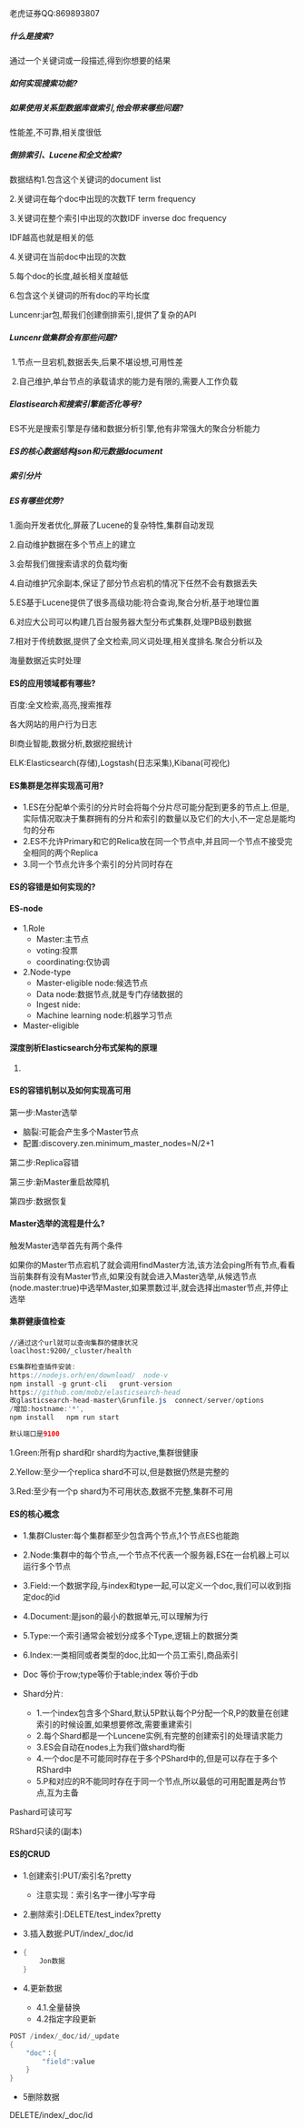 老虎证券QQ:869893807 

##### 什么是搜索? 

通过一个关键词或一段描述,得到你想要的结果

##### 如何实现搜索功能?

##### 如果使用关系型数据库做索引,他会带来哪些问题?

性能差,不可靠,相关度很低

##### 倒排索引、Lucene和全文检索?

数据结构1.包含这个关键词的document list

2.关键词在每个doc中出现的次数TF term frequency

3.关键词在整个索引中出现的次数IDF inverse doc frequency

IDF越高也就是相关的低

4.关键词在当前doc中出现的次数

5.每个doc的长度,越长相关度越低

6.包含这个关键词的所有doc的平均长度

Luncenr:jar包,帮我们创建倒排索引,提供了复杂的API

##### Luncenr做集群会有那些问题?

​	1.节点一旦宕机,数据丢失,后果不堪设想,可用性差

​	2.自己维护,单台节点的承载请求的能力是有限的,需要人工作负载

##### Elastisearch和搜索引擎能否化等号?

ES不光是搜索引擎是存储和数据分析引擎,他有非常强大的聚合分析能力

##### ES的核心数据结构json和元数据document

##### 索引分片

##### ES有哪些优势?

1.面向开发者优化,屏蔽了Lucene的复杂特性,集群自动发现

2.自动维护数据在多个节点上的建立

3.会帮我们做搜索请求的负载均衡

4.自动维护冗余副本,保证了部分节点宕机的情况下任然不会有数据丢失

5.ES基于Lucene提供了很多高级功能:符合查询,聚合分析,基于地理位置

6.对应大公司可以构建几百台服务器大型分布式集群,处理PB级别数据

7.相对于传统数据,提供了全文检索,同义词处理,相关度排名.聚合分析以及

海量数据近实时处理

#### ES的应用领域都有哪些?

百度:全文检索,高亮,搜索推荐

各大网站的用户行为日志

BI商业智能,数据分析,数据挖掘统计

ELK:Elasticsearch(存储),Logstash(日志采集),Kibana(可视化)

#### ES集群是怎样实现高可用?

- 1.ES在分配单个索引的分片时会将每个分片尽可能分配到更多的节点上.但是,实际情况取决于集群拥有的分片和索引的数量以及它们的大小,不一定总是能均匀的分布
- 2.ES不允许Primary和它的Relica放在同一个节点中,并且同一个节点不接受完全相同的两个Replica
- 3.同一个节点允许多个索引的分片同时存在

#### ES的容错是如何实现的?



#### ES-node

- 1.Role 
  - Master:主节点
  - voting:投票
  - coordinating:仅协调
- 2.Node-type
  - Master-eligible node:候选节点
  - Data node:数据节点,就是专门存储数据的
  - Ingest nide:
  - Machine learning node:机器学习节点
- Master-eligible

#### 深度剖析Elasticsearch分布式架构的原理

1. 

#### ES的容错机制以及如何实现高可用

第一步:Master选举

- 脑裂:可能会产生多个Master节点
- 配置:discovery.zen.minimum_master_nodes=N/2+1

第二步:Replica容错

第三步:新Master重启故障机

第四步:数据恢复

#### Master选举的流程是什么?

触发Master选举首先有两个条件

如果你的Master节点宕机了就会调用findMaster方法,该方法会ping所有节点,看看当前集群有没有Master节点,如果没有就会进入Master选举,从候选节点(node.master:true)中选举Master,如果票数过半,就会选择出master节点,并停止选举

#### 集群健康值检查

```http
//通过这个url就可以查询集群的健康状况
loaclhost:9200/_cluster/health
```

```java
ES集群检查插件安装:
https://nodejs.orh/en/download/  node-v
npm install -g grunt-cli   grunt-version
https://github.com/mobz/elasticsearch-head
改glasticsearch-head-master\Grunfile.js  connect/server/options
/增加:hostname:'*',
npm install   npm run start

默认端口是9100
```

1.Green:所有p shard和r shard均为active,集群很健康

2.Yellow:至少一个replica shard不可以,但是数据仍然是完整的

3.Red:至少有一个p shard为不可用状态,数据不完整,集群不可用

#### ES的核心概念

- 1.集群Cluster:每个集群都至少包含两个节点,1个节点ES也能跑
- 2.Node:集群中的每个节点,一个节点不代表一个服务器,ES在一台机器上可以运行多个节点
- 3.Field:一个数据字段,与index和type一起,可以定义一个doc,我们可以收到指定doc的id
- 4.Document:是json的最小的数据单元,可以理解为行
- 5.Type:一个索引通常会被划分成多个Type,逻辑上的数据分类

- 6.Index:一类相同或者类型的doc,比如一个员工索引,商品索引

- Doc 等价于row;type等价于table;index 等价于db

- Shard分片:
  - 1.一个index包含多个Shard,默认5P默认每个P分配一个R,P的数量在创建索引的时候设置,如果想要修改,需要重建索引
  - 2.每个Shard都是一个Luncene实例,有完整的创建索引的处理请求能力
  - 3.ES会自动在nodes上为我们做shard均衡
  - 4.一个doc是不可能同时存在于多个PShard中的,但是可以存在于多个RShard中
  - 5.P和对应的R不能同时存在于同一个节点,所以最低的可用配置是两台节点,互为主备

Pashard可读可写

RShard只读的(副本)

#### ES的CRUD

- 1.创建索引:PUT/索引名?pretty   

  - 注意实现：索引名字一律小写字母

- 2.删除索引:DELETE/test_index?pretty

- 3.插入数据:PUT/index/_doc/id

- ```java
  {
      Jon数据
  }
  ```

- 4.更新数据

  - 4.1.全量替换
  - 4.2指定字段更新

```java
POST /index/_doc/id/_update
{
	"doc"：{
		"field":value
	}
}
```

- 5删除数据

DELETE/index/_doc/id

